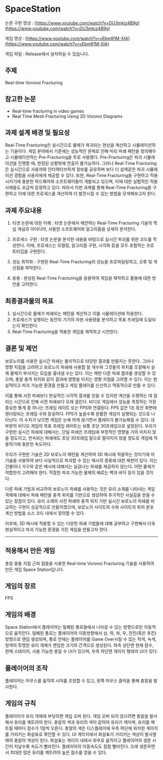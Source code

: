 # SpaceStation

논문 구현 영상 : [https://www.youtube.com/watch?v=DU3mkiz4B9g](https://www.youtube.com/watch?v=DU3mkiz4B9g) 

게임 영상 : [https://www.youtube.com/watch?v=vEbmR1M-XIA](https://www.youtube.com/watch?v=vEbmR1M-XIA)

게임 파일 : Release에서 설치하실 수 있습니다.

## 주제
Real-time Voronoi Fracturing

## 참고한 논문
- Real-time fracturing in video games
- Real Time Mesh Fracturing Using 2D Voronoi Diagrams

## 과제 설계 배경 및 필요성
Real-Time Fracturing은 실시간으로 물체가 파괴되는 현상을 계산하고 시뮬레이션하는 기술이다. 게임 분야에서 기존에는 성능적인 문제로 인해 미리 파쇄 패턴을 정의해두고 시뮬레이션하는 Pre-Fracturing을 주로 사용했다. Pre-Fracturing은 파괴 시뮬레이션을 진행할 때, 한정된 상황밖에 연출이 불가능하다. 그러나 Real-Time Fracturing은 실시간으로 사용자와 인터렉티브하게 정보를 공유하며 보다 더 실제같은 파괴 시뮬레이션 경험을 사용자에게 제공할 수 있다. 또한, Real-Time Fracturing을 구현하고 적용시키기에 충분한 하드웨어와 소프트웨어들이 개발되고 있으며, 이에 대한 실험적인 적용 사례들도 조금씩 등장하고 있다. 따라서 이번 과제를 통해 Real-Time Fracturing을 구현하고 이에 대한 프로세스를 개선하여 더 발전시킬 수 있는 방법을 모색해보고자 한다.

## 과제 주요내용
   1) 타겟 논문에 대한 이해 : 타겟 논문에서 제안하는 Real-Time Fracturing 기술의 핵심 개념과 아이디어, 사용한 소프트웨어와 알고리즘을 상세히 분석한다.

   2) 프로세스 구현 : 타겟 논문을 분석한 내용을 바탕으로 실시간 파괴를 위한 코드를 작성한다. 이때, 프로세스는 모델링, 알고리즘 구현, 시각화 등을 모두 포함하는 프로토타입을 구현한다.

   3) 성능 최적화 : 구현된 Real-Time Fracturing의 성능을 프로파일링하고, 오류 및 개선점을 파악한다.
 
   4) 응용 : 완성된 Real-Time Fracturing을 응용하여 게임을 제작하고 활용에 대한 방안을 고려한다.

## 최종결과물의 목표
   1) 실시간으로 물체가 파쇄되는 패턴을 계산하고 이를 시뮬레이션에 적용한다.
   2) 프로세스가 실행되는 동안의 기기의 자원 사용량을 분석하고 목표 프레임에 도달되는지 확인한다.
   3) Real-Time Fracturing을 적용한 게임을 제작하고 시연한다.

## 결론 및 제언
보로노이를 사용한 실시간 파쇄는 물리적으로 타당한 결과를 만들지는 못한다. 그러나 영향 지점을 고려하고 보로노이 파쇄에 사용할 점 개수와 그것들의 위치를 조절해서 실제 물체가 부서지는 모습을 흉내낼 수는 있다. 이는 매번 다른 파쇄 결과를 생성할 수 있으며, 총알 충격 위치와 같이 결과에 영향을 미치는 영향 지점을 고려할 수 있다. 이는 현실적이고 파괴 가능한 환경을 만들고 게임 플레이를 신선하고 역동적으로 만들 수 있다.

이를 통해 사전 파쇄보다 현실적인 시각적 결과를 얻을 수 있지만 계산을 수행하는 데 걸리는 시간으로 인해 사전 파쇄보다 오래 걸린다. 비디오 게임에서 성능을 측정하는 가장 중요한 통계 중 하나는 프레임 레이트 또는 FPS와 연결된다. FPS 값은 1초 동안 화면에 렌더링되는 프레임 수와 동일하다. FPS가 높을수록 원활한 게임이 실행되는 것으로 나타난다. 이 수치가 낮으면 게임은 눈에 띄게 끊기면서 플레이가 불가능해질 수 있다. 대부분의 비디오 게임의 목표 프레임 레이트는 보통 초당 30프레임으로 설정된다. 우리가 구현한 실시간 파쇄에 대해서는, 단일 파쇄은 프레임에 부정적인 영향을 거의 미치지 않을 정도이고, 연속되는 파쇄에도 초당 30프레임 밑으로 떨어지지 않을 정도로 게임에 적용하기에 충분한 속도이다.

우리가 구현한 기술은 2D 보로노이 패턴을 계산하여 3D 메시에 적용하는 것이기에 이 기술을 사용하여 보다 사실적으로 파괴할 수 있는 메시의 종류에 대한 제한이 있다. 이는 건물이나 가구와 같은 메시에 대해서는 실감나는 파쇄를 제공하지 않는다. 어떤 물체가 적합한지 고려해야 한다. 적절한 파괴 가능한 물체의 예로는 벽과 바닥 등이 있을 것이다.

다른 파쇄 기법과 비교하여 보로노이 파쇄를 사용하는 것은 유리 소재를 나타내는 게임 객체에 대해서 파쇄 패턴을 충격 위치를 기반으로 생성하여 추가적인 사실감을 얻을 수 있는 장점이 있다. 유리 소재의 사전 파쇄와 충격 위치 기반 실시간 보로노이 파쇄를 비교하는 구현이 성공적으로 만들어졌으며, 보로노이 사이트의 수와 사이트의 위치 분포 계산 방법을 소스 코드 내에서 정의할 수 있다.

이후에, 3D 메시에 적용할 수 있는 다양한 파쇄 기법들에 대해 공부하고 구현해서 더욱 현실적이고 파괴 가능한 환경을 가진 게임을 만들고자 한다.

<hr/>

## 적용해서 만든 게임
총알 충돌 지점 근처 점들을 사용한 Real-time Voronoi Fracturing 기술을 사용하여 만든 게임 Space Station입니다.

## 게임의 장르 
FPS

## 게임의 배경 
Space Station에서 플레이어는 밀폐된 통로들에서 나아갈 수 있는 방향으로만 자동적으로 움직인다. 밀폐된 통로는 플레이어의 이동방향에서 상, 하, 좌, 우, 전진(혹은 후진) 방향으로 랜덤 생성되며, 통로 안에는 플레이어를 Game Over시킬 수 있는 적색, 녹색, 청색의 투명한 유리 개체가 랜덤한 크기와 간격으로 생성된다. 좌측 상단엔 현재 점수, 현재 스테이지, 사용 가능한 총알 수 UI가 있으며, 우측 하단엔 게이지 형태의 UI가 있다.

## 플레이어의 조작 
플레이어는 마우스를 움직여 시야를 조정할 수 있고, 왼쪽 마우스 클릭을 통해 총알을 발사한다.

## 게임의 규칙 
플레이어가 유리 개체에 부딪히면 게임 오버 된다. 게임 오버 되지 않으려면 총알을 발사해서 유리를 깨트려야 한다. 총알의 색과 유리의 색이 같아야 유리가 깨지며, 유리를 깨트릴 때마다 점수가 1점씩 오른다. 총알의 색은 디스플레이에 우측 하단에 위치한 게이지를 가리키는 화살표로 확인할 수 있다. UI 게이지에서 화살표가 가리키는 색상이 발사할 때의 총알의 색상이 된다. 화살표는 게이지 내에서 좌우로 움직이고 플레이어의 생존 시간이 지날수록 속도가 빨라진다. 플레이어의 이동속도도 점점 빨라진다. 오래 생존하면서 최대한 많은 유리를 깨트려야 높은 점수를 얻을 수 있다.
